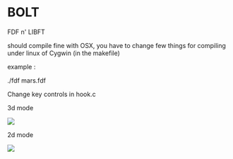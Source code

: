 # BOLT
FDF n' LIBFT

should compile fine with OSX, you have to change few things for compiling under linux of Cygwin (in the makefile)


example :

./fdf mars.fdf


Change key controls in hook.c

3d mode

![](http://puu.sh/nJH9f/8416d7bd6c.png)
 
2d mode

![](http://puu.sh/nJHhZ/d901eab433.png)
